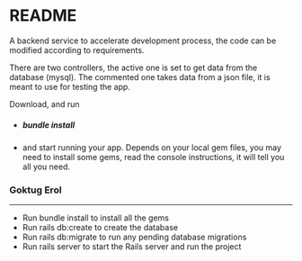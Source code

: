 # README

A backend service to accelerate development process, the code can be modified according to requirements.

There are two controllers, the active one is set to get data from the database (mysql).
The commented one takes data from a json file, it is meant to use for testing the app.

Download, and run 

* <h5> bundle install </h5>

* and start running your app. Depends on your local gem files, you may need to install some gems, read the console instructions, it will tell you all you need.

<h3> Goktug Erol </h3>

------
<!-- This README would normally document whatever steps are necessary to get the
application up and running.

Things you may want to cover:

* Ruby version: ruby-2.7.4

* System dependencies: 

* Configuration:

* Database creation:

* Database initialization:

* How to run the test suite:

* Services (job queues, cache servers, search engines, etc.)

* Deployment instructions

* ... -->

* Run bundle install to install all the gems
* Run rails db:create to create the database
* Run rails db:migrate to run any pending database migrations
* Run rails server to start the Rails server and run the project
